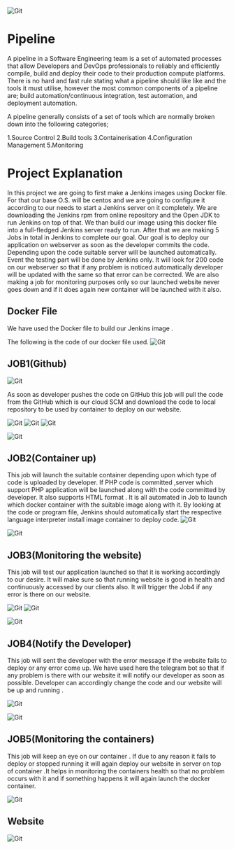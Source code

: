 ![Git](Screenshots/1.PNG)
# Pipeline
A pipeline in a Software Engineering team is a set of automated processes that allow Developers and DevOps professionals to reliably and efficiently compile, build and deploy their code to their production compute platforms. There is no hard and fast rule stating what a pipeline should like like and the tools it must utilise, however the most common components of a pipeline are; build automation/continuous integration, test automation, and deployment automation.

A pipeline generally consists of a set of tools which are normally broken down into the following categories;

1.Source Control
2.Build tools
3.Containerisation
4.Configuration Management
5.Monitoring

# Project Explanation
In this project we are going to first make a Jenkins images using Docker file. For that our base O.S. will be centos and we are going to configure it according to our needs to start a Jenkins server on it completely.
We are downloading the Jenkins rpm from online repository and the Open JDK to run Jenkins on top of that. We  than build our image using this docker file into a full-fledged Jenkins server ready to run.
After that we are making 5 Jobs in total in Jenkins to complete our goal. Our goal is to deploy our application on webserver as soon as the developer commits the code. Depending upon the code suitable server will be launched automatically. Event the testing part will  be done by Jenkins only. It will look for 200 code on our webserver so that if any problem is noticed automatically developer will be updated with the same so that error can be corrected. We are also making a job for monitoring purposes only so our launched website never goes down and if it does again new container will be launched with it also.

## Docker File
We have used the Docker file to build our Jenkins image . 

The following is the code of our docker file used.
![Git](Screenshots/23.PNG)

## JOB1(Github)
![Git](Screenshots/Capture.PNG)

As soon as developer pushes the code on GitHub this job will pull the code from the GitHub which is our cloud SCM and download the code to local repository to be used by container to deploy on our website.

![Git](Screenshots/7.PNG)
![Git](Screenshots/8.PNG)
![Git](Screenshots/9.PNG)

![Git](Screenshots/2.PNG)

## JOB2(Container up)
This job will launch the suitable container depending upon which type of  code is uploaded by developer. If PHP code is committed ,server which support PHP application will be launched along with the code committed by developer. It also supports HTML format . It is all automated in Job to launch which docker container with the suitable image along with it. 
By looking at the code or program file, Jenkins should automatically start the respective language interpreter install image container to deploy code.
![Git](Screenshots/10.PNG)

![Git](Screenshots/3.PNG)
 ## JOB3(Monitoring the website)
 This job will test our application launched so that it is working accordingly to our desire. It will make sure so that running website is good in health and continuously accessed by our clients also. It will trigger the Job4 if any  error is there on our website.
 
![Git](Screenshots/11.PNG)
![Git](Screenshots/12.PNG)

![Git](Screenshots/4.PNG)

## JOB4(Notify the Developer)
This job will sent the developer with the error message if the website fails to deploy or any error come up. We have used here the telegram bot so that if any problem is there with our website it will notify our developer as soon as possible. Developer can accordingly change the code and our website will be up and running .

![Git](Screenshots/13.PNG)

![Git](Screenshots/5.PNG)

## JOB5(Monitoring the containers)
This job will keep an eye on our container . If due to any reason it fails to deploy or stopped running it will again deploy our website in server on top of container .It helps in monitoring the containers health so that no problem occurs with it and if something happens it will again launch the docker container.

![Git](Screenshots/14.PNG)

## Website
![Git](Screenshots/22.PNG)


